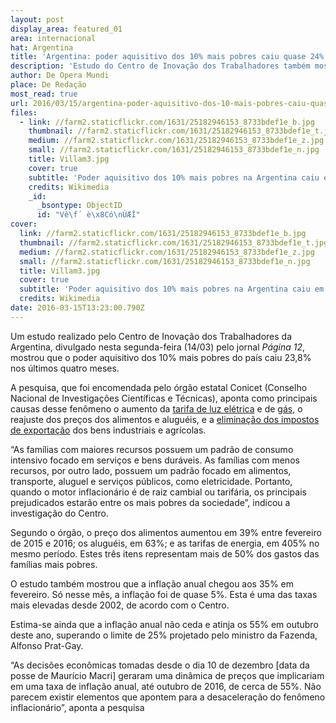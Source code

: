 ```yaml
---
layout: post
display_area: featured_01
area: internacional
hat: Argentina
title: 'Argentina: poder aquisitivo dos 10% mais pobres caiu quase 24% nos últimos 4 meses'
description: 'Estudo do Centro de Inovação dos Trabalhadores também mostrou que inflação anual chegou aos 35% em fevereiro de 2016'
author: De Opera Mundi
place: De Redação
most_read: true
url: 2016/03/15/argentina-poder-aquisitivo-dos-10-mais-pobres-caiu-quase-24-nos-ultimos-4-meses/
files:
  - link: //farm2.staticflickr.com/1631/25182946153_8733bdef1e_b.jpg
    thumbnail: //farm2.staticflickr.com/1631/25182946153_8733bdef1e_t.jpg
    medium: //farm2.staticflickr.com/1631/25182946153_8733bdef1e_z.jpg
    small: //farm2.staticflickr.com/1631/25182946153_8733bdef1e_n.jpg
    title: Villam3.jpg
    cover: true
    subtitle: 'Poder aquisitivo dos 10% mais pobres na Argentina caiu em 24% nos últimos quatro meses'
    credits: Wikimedia
    _id:
      _bsontype: ObjectID
      id: "Vè\f´ è\x8Có\nÚÆÎ"
cover:
  link: //farm2.staticflickr.com/1631/25182946153_8733bdef1e_b.jpg
  thumbnail: //farm2.staticflickr.com/1631/25182946153_8733bdef1e_t.jpg
  medium: //farm2.staticflickr.com/1631/25182946153_8733bdef1e_z.jpg
  small: //farm2.staticflickr.com/1631/25182946153_8733bdef1e_n.jpg
  title: Villam3.jpg
  cover: true
  subtitle: 'Poder aquisitivo dos 10% mais pobres na Argentina caiu em 24% nos últimos quatro meses'
  credits: Wikimedia
date: 2016-03-15T13:23:00.790Z
---
```

<p>Um estudo realizado pelo Centro de Inova&ccedil;&atilde;o dos Trabalhadores da Argentina, divulgado nesta segunda-feira (14/03) pelo jornal&nbsp;<em>P&aacute;gina 12</em>, mostrou que o poder aquisitivo dos 10% mais pobres do pa&iacute;s caiu 23,8% nos &uacute;ltimos quatro meses.</p>

<p>A pesquisa, que foi encomendada pelo &oacute;rg&atilde;o estatal Conicet (Conselho Nacional de Investiga&ccedil;&otilde;es Cient&iacute;ficas e T&eacute;cnicas), aponta como principais causas desse fen&ocirc;meno o aumento da&nbsp;<a href="http://operamundi.uol.com.br/conteudo/noticias/43061/argentina+com+fim+de+subsidios+da+era+kirchner+contas+de+luz+vao+subir+300+a+partir+de+segunda.shtml" target="_blank">tarifa de luz el&eacute;trica</a>&nbsp;e de&nbsp;<a href="http://operamundi.uol.com.br/conteudo/noticias/43294/argentina+governo+macri+anuncia+aumento+de+ate+300+na+conta+de+gas.shtml" target="_blank">g&aacute;s</a>, o reajuste dos pre&ccedil;os dos alimentos e alugu&eacute;is, e a&nbsp;<a href="http://operamundi.uol.com.br/conteudo/noticias/42631/macri+nomeia+por+decreto+dois+juizes+para+corte+suprema+de+justica+da+argentina.shtml" target="_blank">elimina&ccedil;&atilde;o dos impostos de exporta&ccedil;&atilde;o</a>&nbsp;dos bens industriais e agr&iacute;colas.</p>

<p>&ldquo;As fam&iacute;lias com maiores recursos possuem um padr&atilde;o de consumo intensivo focado em servi&ccedil;os e bens dur&aacute;veis. As fam&iacute;lias com menos recursos, por outro lado, possuem um padr&atilde;o focado em alimentos, transporte, aluguel e servi&ccedil;os p&uacute;blicos, como eletricidade. Portanto, quando o motor inflacion&aacute;rio &eacute; de raiz cambial ou tarif&aacute;ria, os principais prejudicados estar&atilde;o entre os mais pobres da sociedade&rdquo;, indicou a investiga&ccedil;&atilde;o do Centro.</p>

<p>Segundo o &oacute;rg&atilde;o, o pre&ccedil;o dos alimentos aumentou em 39% entre fevereiro de 2015 e 2016; os alugu&eacute;is, em 63%; e as tarifas de energia, em 405% no mesmo per&iacute;odo. Estes tr&ecirc;s itens representam mais de 50% dos gastos das fam&iacute;lias mais pobres.</p>

<p>O estudo tamb&eacute;m mostrou que a infla&ccedil;&atilde;o anual chegou aos 35% em fevereiro. S&oacute; nesse m&ecirc;s, a infla&ccedil;&atilde;o foi de quase 5%. Esta &eacute; uma das taxas mais elevadas desde 2002, de acordo com o Centro.</p>

<p>Estima-se ainda que a infla&ccedil;&atilde;o anual n&atilde;o ceda e atinja os 55% em outubro deste ano, superando o limite de 25% projetado pelo ministro da Fazenda, Alfonso Prat-Gay.</p>

<p>&ldquo;As decis&otilde;es econ&ocirc;micas tomadas desde o dia 10 de dezembro [data da posse de Maur&iacute;cio Macri] geraram uma din&acirc;mica de pre&ccedil;os que implicariam em uma taxa de infla&ccedil;&atilde;o anual, at&eacute; outubro de 2016, de cerca de 55%. N&atilde;o parecem existir elementos que apontem para a desacelera&ccedil;&atilde;o do fen&ocirc;meno inflacion&aacute;rio&rdquo;, aponta a pesquisa</p>


